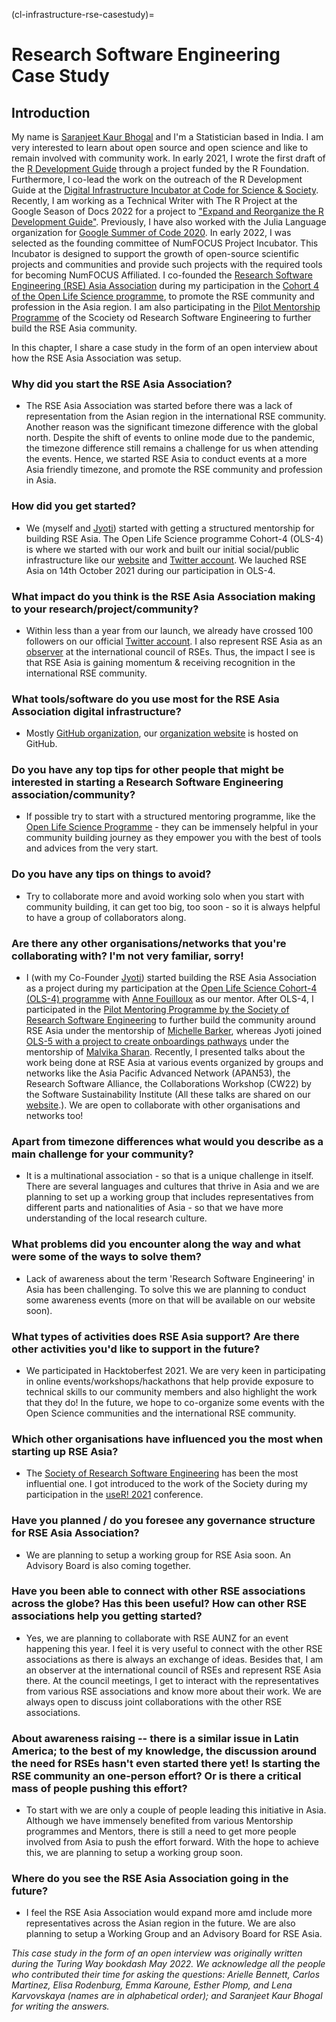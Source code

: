 (cl-infrastructure-rse-casestudy)=
# Research Software Engineering Case Study

## Introduction

My name is [Saranjeet Kaur Bhogal](https://saranjeetkaur.github.io/About-Me/) and I'm a Statistician based in India. I am very interested to learn about open source and open science and like to remain involved with community work. 
In early 2021, I wrote the first draft of the [R Development Guide](https://github.com/r-devel/rdevguide) through a project funded by the R Foundation. Furthermore, I co-lead the work on the outreach of the R Development Guide at the [Digital Infrastructure Incubator at Code for Science & Society](https://incubator.codeforscience.org/). Recently, I am working as a Technical Writer with The R Project at the Google Season of Docs 2022 for a project to ["Expand and Reorganize the R Development Guide"](https://github.com/rstats-gsod/gsod2022/wiki/GSOD-2022-Proposal).
Previously, I have also worked with the Julia Language organization for [Google Summer of Code 2020](https://gist.github.com/SaranjeetKaur/37086fea06076bd3ec76d052cc166378). In early 2022, I was selected as the founding committee of NumFOCUS Project Incubator. This Incubator is designed to support the growth of open-source scientific projects and communities and provide such projects with the required tools for becoming NumFOCUS Affiliated.
I co-founded the [Research Software Engineering (RSE) Asia Association](https://rse-asia.github.io/RSE_Asia/) during my participation in the [Cohort 4 of the Open Life Science programme](https://openlifesci.org/ols-4/projects-participants/), to promote the RSE community and profession in the Asia region. I am also participating in the [Pilot Mentorship Programme](https://society-rse.org/events/pilot-mentoring-programme/) of the Scociety od Research Software Engineering to further build the RSE Asia community.

In this chapter, I share a case study in the form of an open interview about how the RSE Asia Association was setup. 

### Why did you start the RSE Asia Association?

- The RSE Asia Association was started before there was a lack of representation from the Asian region in the international RSE community. Another reason was the significant timezone difference with the global north. Despite the shift of events to online mode due to the pandemic, the timezone difference still remains a challenge for us when attending the events. Hence, we started RSE Asia to conduct events at a more Asia friendly timezone, and promote the RSE community and profession in Asia.


### How did you get started?

- We (myself and [Jyoti](https://jyoti-bhogal.github.io/about-me/)) started with getting a structured mentorship for building RSE Asia. The Open Life Science programme Cohort-4 (OLS-4) is where we started with our work and built our initial social/public infrastructure like our [website](https://rse-asia.github.io/RSE_Asia/) and [Twitter account](https://twitter.com/RSE_Asia). We lauched RSE Asia on 14th October 2021 during our participation in OLS-4.


### What impact do you think is the RSE Asia Association making to your research/project/community?

- Within less than a year from our launch, we already have crossed 100 followers on our official [Twitter account](https://twitter.com/RSE_Asia). I also represent RSE Asia as an [observer](https://researchsoftware.org/council.html) at the international council of RSEs. Thus, the impact I see is that RSE Asia is gaining momentum & receiving recognition in the international RSE community.

### What tools/software do you use most for the RSE Asia Association digital infrastructure?

- Mostly [GitHub organization](https://github.com/rse-asia), our [organization website](https://rse-asia.github.io/RSE_Asia/) is hosted on GitHub.

### Do you have any top tips for other people that might be interested in starting a Research Software Engineering association/community?

- If possible try to start with a structured mentoring programme, like the [Open Life Science Programme](https://openlifesci.org/) - they can be immensely helpful in your community building journey as they empower you with the best of tools and advices from the very start. 

### Do you have any tips on things to avoid?

- Try to collaborate more and avoid working solo when you start with community building, it can get too big, too soon - so it is always helpful to have a group of collaborators along.

### Are there any other organisations/networks that you're collaborating with? I'm not very familiar, sorry!
- I (with my Co-Founder [Jyoti](https://jyoti-bhogal.github.io/about-me/)) started building the RSE Asia Association as a project during my participation at the [Open Life Science Cohort-4 (OLS-4) programme](https://openlifesci.org/ols-4/projects-participants/) with [Anne Fouilloux](https://github.com/annefou) as our mentor. After OLS-4, I participated in the [Pilot Mentoring Programme by the Society of Research Software Engineering](https://society-rse.org/events/pilot-mentoring-programme/) to further build the community around RSE Asia under the mentorship of [Michelle Barker](https://www.researchsoft.org/people/), whereas Jyoti joined [OLS-5 with a project to create onboardings pathways](https://openlifesci.org/ols-5/projects-participants/) under the mentorship of [Malvika Sharan](). Recently, I presented talks about the work being done at RSE Asia at various events organized by groups and networks like the Asia Pacific Advanced Network (APAN53), the Research Software Alliance, the Collaborations Workshop (CW22) by the Software Sustainability Institute (All these talks are shared on our [website](https://rse-asia.github.io/RSE_Asia/talks.html).). We are open to collaborate with other organisations and networks too!

### Apart from timezone differences what would you describe as a main challenge for your community?

- It is a multinational association - so that is a unique challenge in itself. There are several languages and cultures that thrive in Asia and we are planning to set up a working group that includes representatives from different parts and nationalities of Asia - so that we have more understanding of the local research culture. 

### What problems did you encounter along the way and what were some of the ways to solve them?

- Lack of awareness about the term 'Research Software Engineering' in Asia has been challenging. To solve this we are planning to conduct some awareness events (more on that will be available on our website soon).

### What types of activities does RSE Asia support? Are there other activities you'd like to support in the future? 

- We participated in Hacktoberfest 2021. We are very keen in participating in online events/workshops/hackathons that help provide exposure to technical skills to our community members and also highlight the work that they do! In the future, we hope to co-organize some events with the Open Science communities and the international RSE community.

### Which other organisations have influenced you the most when starting up RSE Asia? 

- The [Society of Research Software Engineering](https://society-rse.org/) has been the most influential one. I got introduced to the work of the Society during my participation in the [useR! 2021](https://user2021.r-project.org/) conference.

### Have you planned / do you foresee any governance structure for RSE Asia Association?

- We are planning to setup a working group for RSE Asia soon. An Advisory Board is also coming together.

### Have you been able to connect with other RSE associations across the globe? Has this been useful? How can other RSE associations help you getting started?

- Yes, we are planning to collaborate with RSE AUNZ for an event happening this year. I feel it is very useful to connect with the other RSE associations as there is always an exchange of ideas. Besides that, I am an observer at the international council of RSEs and represent RSE Asia there. At the council meetings, I get to interact with the representatives from various RSE associations and know more about their work. We are always open to discuss joint collaborations with the other RSE associations. 

### About awareness raising -- there is a similar issue in Latin America; to the best of my knowledge, the discussion around the need for RSEs hasn't even started there yet! Is starting the RSE community an one-person effort? Or is there a critical mass of people pushing this effort?

- To start with we are only a couple of people leading this initiative in Asia. Although we have immensely benefited from various Mentorship programmes and Mentors, there is still a need to get more people involved from Asia to push the effort forward. With the hope to achieve this, we are planning to setup a working group soon.

### Where do you see the RSE Asia Association going in the future?

- I feel the RSE Asia Association would expand more amd include more representatives across the Asian region in the future. We are also planning to setup a Working Group and an Advisory Board for RSE Asia.

_This case study in the form of an open interview was originally written during the Turing Way bookdash May 2022. We acknowledge all the people who contributed their time for asking the questions: Arielle Bennett, Carlos Martinez, Elisa Rodenburg, Emma Karoune, Esther Plomp, and Lena Karvovskaya (names are in alphabetical order); and Saranjeet Kaur Bhogal for writing the answers._
